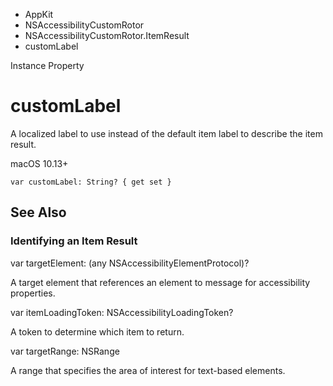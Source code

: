 

- AppKit
- NSAccessibilityCustomRotor
- NSAccessibilityCustomRotor.ItemResult
-  customLabel 

Instance Property

# customLabel

A localized label to use instead of the default item label to describe the item result.

macOS 10.13+

``` source
var customLabel: String? { get set }
```

## See Also

### Identifying an Item Result

var targetElement: (any NSAccessibilityElementProtocol)?

A target element that references an element to message for accessibility properties.

var itemLoadingToken: NSAccessibilityLoadingToken?

A token to determine which item to return.

var targetRange: NSRange

A range that specifies the area of interest for text-based elements.


